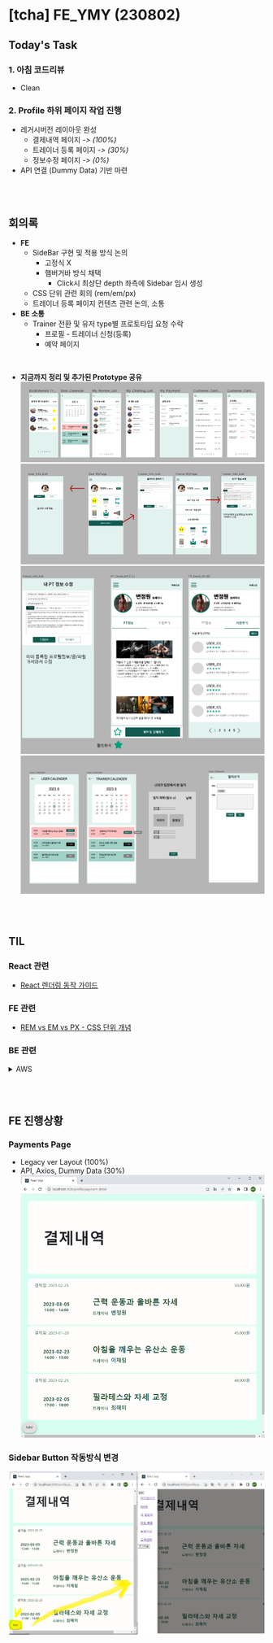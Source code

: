 # [tcha] FE_YMY (230802)

## Today's Task

  ### 1. 아침 코드리뷰
  - Clean 
 
 
  ### 2. Profile 하위 페이지 작업 진행 
  - 레거시버전 레이아웃 완성
    - 결제내역 페이지 *-> (100%)*
    - 트레이너 등록 페이지 *-> (30%)*
    - 정보수정 페이지  *-> (0%)*
  - API 연결 (Dummy Data) 기반 마련 

<br><br>
  

## 회의록
  - **FE**
    - SideBar 구현 및 적용 방식 논의
      - 고정식 X 
      - 햄버거바 방식 채택
        - Click시 최상단 depth 좌측에 Sidebar 임시 생성 
    - CSS 단위 관련 회의 (rem/em/px)
    - 트레이너 등록 페이지 컨텐츠 관련 논의, 소통 
  - **BE 소통**
    - Trainer 전환 및 유저 type별 프로토타입 요청 수락
      -  프로필 - 트레이너 신청(등록)
      -  예약 페이지 
  
  <br>

  - **지금까지 정리 및 추가된 Prototype 공유**  
    ![img](img/shortcuts.png) 
    ![img](img/Trainer_Profile.png) 
    ![img](img/PT_INFO.png) 
    ![img](img/Calender_user_TR.png) 

<br><br>

## TIL 
### React 관련 
- [React 렌더링 동작 가이드](https://velog.io/@superlipbalm/blogged-answers-a-mostly-complete-guide-to-react-rendering-behavior)

### FE 관련
- [REM vs EM vs PX - CSS 단위 개념 ](https://brunch.co.kr/@clay1987/170)

### BE 관련
  <details>
    <summary> AWS </summary>

  # [AWS](https://www.notion.so/ab53b8dc27884acb82104360c4d576a6?p=e0ab8c30de3648148f5b50d08c282826&pm=s)

  ### Amazon EC2 (Elastic Compute Cloud)

  - AWS, 아마존 웹 서비스에서 제공하는 클라우드 컴퓨팅 서비스
  - 아마존에서 가상의 컴퓨터 한 대를 빌리는 개념
  - 서버, 스토리지, 데이터베이스 등
  - Elastic의 의미
      - 사용한만큼의 비용, 필요한만큼의 성능, 용량을 조절할 수 있기 때문

  ### Amazon EC2 장점

  - 빠르게 PC를 구축할 수 있음.(실제 PC를 구매하는 것 보다)
  - 원하는 운영체제를 선택할 수 있음. (AMI)
  - CPU, RAM, 용량도 손쉽게 구성가능

  ### 인스턴스

  - 인스턴스란, AWS에서 빌린 1대의 컴퓨터를 의미하는 단위
  - 인스턴스는 물리적으로 우리가 사용하는 PC랑 다를바가 없고, 물리적인 PC에서 할 수 있는 것을 모두 할 수 있음.
  - 단, 인터넷이 필수적임.
  - 보통 인스턴스를 서버 컴퓨터로 만들고(웹서버를 설치) 서비스를 제공함.

  ### AMI (Amazon Machine Image)

  - 소프트웨어 구성이 기재된 템플릿
  - 운영체제만 깔려있는 템플릿을 선택하거나, 아예 런타임이 설치된 템플릿을 선택할 수도 있음.
  - AMI 설정을 기반으로 Instance를 구성함.

  ### RDS (Relational Database Service)

  - AWS에서 제공하는 관계형 데이터베이스 서비스
  - 다양한 데이터베이스 엔진 선택지가 있기 때문에 필요와 취향에 맞추어 DB를 선택하여 사용할 수 있다.

  ### Simple Storage Service

  - 인터넷 공간에 데이터를 저장하는 저장소
  - 흔히 사용하는 네이버 클라우드, 구글 드라이브 같은 서비스
  - 물리적인 PC로 빗대면 하드 디스크

  ### Simple Storage Service 장점

  - 뛰어난 접근성
      - 웹 환경(온라인)이면 언제 어디서나 파일을 저장하거나 저장된 파일을 가져올 수 있음.

  ### Amazone S3

  - Amazone에서 제공하는 Simple Storage Service
  - 필요한만큼 사용할 수 있고, 사용한만큼 비용을 내면 됨.
  - 스토리지 내구성이 굉장히 뛰어남. (파일이 유실될 확률이 적음)
  - 높은 가용성을 지님. (저장된 파일을 정상적으로 사용할 수 있는 시간이 김)
  - 다양한 스토리지 클래스를 제공
  - 정적 웹 사이트 호스팅 가능(버킷)

  ### 높은 내구성, 높은 가용성

  - AWS로 제공하는 서비스들의 공통적인 특징들
  - 이러한 특징을 갖을 수 있는 이유는 리전(Region)이라는 키워드때문.

  ### 리전(Region)

  - AWS에서 클라우드 서비스를 제공하기 위해 운영하는 물리적인 서버의 위치를 의미
  - 세계 곳곳에 물리적인 서버(IDC, International Data Center)를 구축해놨고, 한 군데에서 이상이 생겨도 다른 곳에 모두 백업이되어있기 때문에 높은 내구성과, 높은 가용성이라는 특징을 갖음.

  ### 스토리지 클래스

  - 저장소의 사용 목적에 따라 효율적으로 나누어 놓은 개념
  - 대표적으로 Standard와 Glacier 클래스가 존재
  - Standard
      - 범용적인 목적에 유용
      - 데이터에 대한 빠른 접근 속도, 데이터 액세스 요청에 대한 빠른 처리 속도가 특징
      - 단점은 데이터를 오래 보관하는 목적으로는 효율적이지 않음.(높은 보관 비용)
  - Glacier
      - 속도는 느리지만 데이터 보관 비용이 매우 저렴
      - 장기간 데이터를 보관할 때 효율적임.
      - 기타 클래스
      - Standard-IA, One Zone-IA, S3 Glacier Deep Archive 등

  ### 정적 웹 사이트 호스팅

  - 정적
      - 정적 파일은 서버의 개입 없이 생성된 파일을 의미함. (서버랑 관련없이 미리 만들어둔 파일)
      - 동적 파일: 클라이언트가 서버에 요청을 보내고, 요청에 맞추어 그 자리에서 생성한 파일
  - 웹 호스팅
      - 서버의 한 공간을 임대해 주는 서비스
      - 서비스 배포를 위해 개인이나 기업의 서버 공간 중 일부를 임대하는 개념

  ### 버킷

  - S3에서 제공하는 정적 웹 사이트 호스팅을 위한 저장 공간
  - 버킷이라는 공간에 파일을 업로드하고 버킷을 웹 사이트 호스팅 용도로 구성하면, 정적 웹 사이트를 배포할 수 있음.

  ### 버킷 추가 설명

  - 파일을 저장하는 최상위 디렉토리이며 무한히 많은 파일을 저장할 수 있음.
  - 각 리전에서 버킷의 이름을 고유해야하고, 버킷에 정책을 생성하여 다른 유저의 접근 권한을 설정할 수 있음.

  ### S3 객체

  - 버킷에 저장되는 데이터, 즉 S3를 이용하여 저장한 데이터는 파일과 메타데이터로 구성됨.
  - 그 중 파일은 키-값 페어 형식으로 저장되기 때문에 객체라고 부름
  - 객체(파일)의 값에는 실제 데이터(최대 5TB)를 저장하고, 객체(파일)의 키는 식별자 역할을 함.
  - 메타데이터는 객체의 생성일, 크기, 유형 등 객체를 설명하는 정보를 담고있는 데이터이다.
  - 모든 객체는 고유한 URL 주소를 갖고 있고, 이를 통해 URL 주소로도 원하는 데이터에 접근할 수 있음.

  ### 배포; Deploy

  - 개발한 서비스를 사용자가 이용할 수 있도록 하는 것.

  ### Amazon CloudFront

  - AWS에서 제공하는 CDN 서비스(Contents Delivery Network)
  - 각지의 데이터센터에 데이터를 분산시키고, 사용자가 서비스를 이용할 때 이용 지역 근처의 데이터센터에서 데이터를 주는 방식

  ### 간편하고 직관적인 도메인

  - AWS Route 53 서비스


  </details>

<br><br>

## FE 진행상황  

### Payments Page 
- Legacy ver Layout (100%)
-  API, Axios, Dummy Data (30%)
    ![img](img/Payments.PNG)

### Sidebar Button 작동방식 변경
  ![img](img/sidebar_button.png)

  

